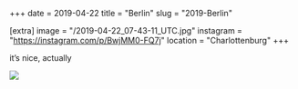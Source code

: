 +++
date = 2019-04-22
title = "Berlin"
slug = "2019-Berlin"

[extra]
image = "/2019-04-22_07-43-11_UTC.jpg"
instagram = "https://instagram.com/p/BwjMM0-FQ7j"
location = "Charlottenburg"
+++

it’s nice, actually

<img src="/2019-04-22_07-43-11_UTC.jpg" />
